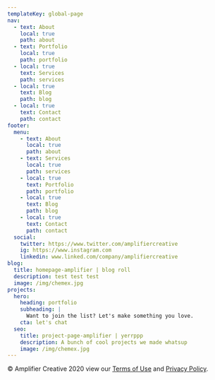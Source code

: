 ```yaml
---
templateKey: global-page
nav:
  - text: About
    local: true
    path: about
  - text: Portfolio
    local: true
    path: portfolio
  - local: true
    text: Services
    path: services
  - local: true
    text: Blog
    path: blog
  - local: true
    text: Contact
    path: contact
footer:
  menu:
    - text: About
      local: true
      path: about
    - text: Services
      local: true
      path: services
    - local: true
      text: Portfolio
      path: portfolio
    - local: true
      text: Blog
      path: blog
    - local: true
      text: Contact
      path: contact
  social:
    twitter: https://www.twitter.com/amplifiercreative
    ig: https://www.instagram.com
    linkedin: www.linked.com/company/amplifiercreative
blog:
  title: homepage-amplifier | blog roll
  description: test test test
  image: /img/chemex.jpg
projects:
  hero:
    heading: portfolio
    subheading: |
      Want to join the list? Let's make something you love.
    cta: let's chat
  seo:
    title: project-page-amplifier | yerrppp
    description: A bunch of cool projects we made whatsup
    image: /img/chemex.jpg
---
```


© Amplifier Creative 2020 view our [Terms of Use](/terms) and [Privacy Policy](/privacy).
